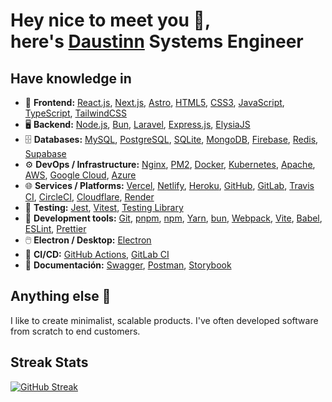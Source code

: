 
# Hey nice to meet you 🤝, <br/> here's <a href='https://daustinn.com'>Daustinn</a> Systems Engineer
## Have knowledge in
- 🎨 **Frontend:** [React.js](https://react.dev/), [Next.js](https://nextjs.org/), [Astro](https://astro.build/), [HTML5](https://html.spec.whatwg.org/), [CSS3](https://www.w3.org/Style/CSS/), [JavaScript](https://developer.mozilla.org/en-US/docs/Web/JavaScript), [TypeScript](https://www.typescriptlang.org/), [TailwindCSS](https://tailwindcss.com/)
- 🖥️ **Backend:** [Node.js](https://nodejs.org/), [Bun](https://bun.sh/), [Laravel](https://laravel.com/), [Express.js](https://expressjs.com/), [ElysiaJS](https://elysiajs.com/)
- 🗄️ **Databases:** [MySQL](https://www.mysql.com/), [PostgreSQL](https://www.postgresql.org/), [SQLite](https://www.sqlite.org/), [MongoDB](https://www.mongodb.com/), [Firebase](https://firebase.google.com/), [Redis](https://redis.io/), [Supabase](https://supabase.com/)
- ⚙️ **DevOps / Infrastructure:** [Nginx](https://nginx.org/), [PM2](https://pm2.keymetrics.io/), [Docker](https://www.docker.com/), [Kubernetes](https://kubernetes.io/), [Apache](https://httpd.apache.org/), [AWS](https://aws.amazon.com/), [Google Cloud](https://cloud.google.com/), [Azure](https://azure.microsoft.com/)
- 🌐 **Services / Platforms:** [Vercel](https://vercel.com/), [Netlify](https://www.netlify.com/), [Heroku](https://www.heroku.com/), [GitHub](https://github.com/), [GitLab](https://gitlab.com/), [Travis CI](https://www.travis-ci.com/), [CircleCI](https://circleci.com/), [Cloudflare](https://www.cloudflare.com/), [Render](https://render.com/)
- 🧪 **Testing:** [Jest](https://jestjs.io/), [Vitest](https://vitest.dev/), [Testing Library](https://testing-library.com/)
- 🔧 **Development tools:** [Git](https://git-scm.com/), [pnpm](https://pnpm.io/), [npm](https://www.npmjs.com/), [Yarn](https://yarnpkg.com/), [bun](https://bun.sh/), [Webpack](https://webpack.js.org/), [Vite](https://vitejs.dev/), [Babel](https://babeljs.io/), [ESLint](https://eslint.org/), [Prettier](https://prettier.io/)
- 🖱️ **Electron / Desktop:** [Electron](https://www.electronjs.org/)
- 🚀 **CI/CD:** [GitHub Actions](https://github.com/features/actions), [GitLab CI](https://docs.gitlab.com/ee/ci/)
- 📄 **Documentación:** [Swagger](https://swagger.io/), [Postman](https://www.postman.com/), [Storybook](https://storybook.js.org/)

## Anything else 🙂
I like to create minimalist, scalable products. I've often developed software from scratch to end customers.

## Streak Stats
[![GitHub Streak](https://streak-stats.demolab.com?user=daustinn&theme=shadow-brown&border_radius=5.8)](https://git.io/streak-stats)

